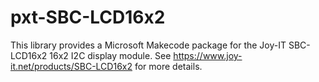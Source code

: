 # pxt-SBC-LCD16x2
This library provides a Microsoft Makecode package for the Joy-IT SBC-LCD16x2 16x2 I2C display module. See https://www.joy-it.net/products/SBC-LCD16x2 for more details.
